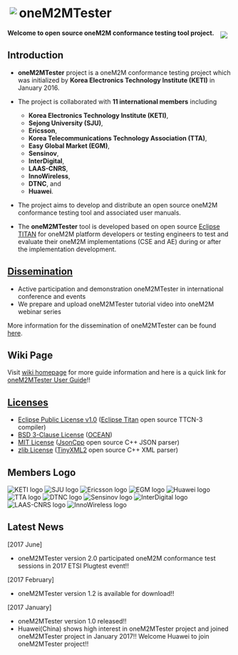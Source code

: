 
# oneM2MTester <a href="https://github.com/novamartin/oneM2MTester/blob/master/doc/Logo/oneM2MTester_icon.png?raw=true"><img src="https://github.com/novamartin/oneM2MTester/blob/master/doc/Logo/oneM2MTester_icon.png?raw=true" align="left" hspace="5" vspace="4"></a>
 **Welcome to open source oneM2M conformance testing tool project.**
<a href="https://github.com/novamartin/oneM2MTester/blob/master/doc/Logo/oneM2MTester_logo.png?raw=true"><img src="https://github.com/novamartin/oneM2MTester/blob/master/doc/Logo/oneM2MTester_logo.png?raw=true" align="right" hspace="10" vspace="5"></a>

## **Introduction**
- **oneM2MTester** project is a oneM2M conformance testing project which was initialized by **Korea Electronics Technology Institute (KETI)** in January 2016.  
- The project is collaborated with  **11 international members** including     
  + **Korea Electronics Technology Institute (KETI)**,
  + **Sejong University (SJU)**, 
  + **Ericsson**,
  + **Korea Telecommunications Technology Association (TTA)**,
  + **Easy Global Market (EGM)**, 
  + **Sensinov**,   
  + **InterDigital**,
  + **LAAS-CNRS**,  
  + **InnoWireless**,   
  + **DTNC**, and 
  + **Huawei**.
- The project aims to develop and distribute an open source oneM2M conformance testing tool and associated user manuals.    

- The **oneM2MTester** tool is developed based on open source [Eclipse TITAN](https://projects.eclipse.org/projects/tools.titan) for oneM2M platform developers or testing engineers to test and evaluate their oneM2M implementations (CSE and AE) during or after the implementation development. 

## **[Dissemination](https://github.com/novamartin/oneM2MTester/wiki/oneM2MTester-Dissemination)**
- Active participation and demonstration oneM2MTester in international conference and events
- We prepare and upload oneM2MTester tutorial video into oneM2M webinar series

More information for the dissemination of oneM2MTester can be found [here](http://203.253.128.150:7591/onem2m/conformancetesting/oneM2MTester/wikis/dissemination).

## **Wiki Page**
Visit [wiki homepage](https://github.com/novamartin/oneM2MTester/wiki) for more guide information and here is a quick link for [oneM2MTester User Guide](https://github.com/novamartin/oneM2MTester/blob/master/doc/oneM2MTester_User_Manual/oneM2MTester_User_Guide_ver1_0_0.pdf)!!

## **[Licenses](https://github.com/novamartin/oneM2MTester/blob/master/LICENSE)**

- [Eclipse Public License v1.0](http://www.eclipse.org/org/documents/epl-v10.php) ([Eclipse Titan](https://github.com/eclipse/titan.core) open source TTCN-3 compiler)
- [BSD 3-Clause License](http://www.iotocean.org/license/) ([OCEAN](http://www.iotocean.org/main/))
- [MIT License](https://github.com/open-source-parsers/jsoncpp/blob/master/LICENSE) ([JsonCpp](https://github.com/open-source-parsers/jsoncpp) open source C++ JSON parser)
- [zlib License](https://github.com/leethomason/tinyxml2#license) ([TinyXML2](https://github.com/leethomason/tinyxml2) open source C++ XML parser)


## **Members Logo**
  ![KETI logo](https://github.com/novamartin/oneM2MTester/blob/master/doc/Partnership/KETI_logo.png) 
    ![SJU logo](https://github.com/novamartin/oneM2MTester/blob/master/doc/Partnership/SejongUniv_logo.png)
    ![Ericsson logo](https://github.com/novamartin/oneM2MTester/blob/master/doc/Partnership/Ericsson_logo.png)
    ![EGM logo](https://github.com/novamartin/oneM2MTester/blob/master/doc/Partnership/eGM_logo.png)
    ![Huawei logo](https://github.com/novamartin/oneM2MTester/blob/master/doc/Partnership/Huawei_logo.png)
    ![TTA logo](https://github.com/novamartin/oneM2MTester/blob/master/doc/Partnership/TTA_logo.png) 
    ![DTNC logo](https://github.com/novamartin/oneM2MTester/blob/master/doc/Partnership/DT%26C_logo.jpg)
    ![Sensinov logo](https://github.com/novamartin/oneM2MTester/blob/master/doc/Partnership/Sensinov.png) 
    ![InterDigital logo](https://github.com/novamartin/oneM2MTester/blob/master/doc/Partnership/InterDigital_logo.jpg)
    ![LAAS-CNRS logo](https://github.com/novamartin/oneM2MTester/blob/master/doc/Partnership/LAAS-CNRS_logo.jpg)
    ![InnoWireless logo](https://github.com/novamartin/oneM2MTester/blob/master/doc/Partnership/innowireless-logo.png)

## **Latest News**
[2017 June]
- oneM2MTester version 2.0 participated oneM2M conformance test sessions in 2017 ETSI Plugtest event!! 

[2017 February]
- oneM2MTester version 1.2 is available for download!!

[2017 January]
- oneM2MTester version 1.0 released!!
- Huawei(China) shows high interest in oneM2MTester project and joined oneM2MTester project in January 2017!! Welcome Huawei to join oneM2MTester project!!




